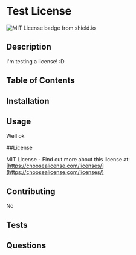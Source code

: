 # Test License
  ![MIT License badge from shield.io]("https://img.shields.io/badge/license-MIT-green")
  ## Description
  
  I'm testing a license! :D

  ## Table of Contents

  ## Installation
  <ol>
    
  </ol>

  ## Usage

  Well ok
  
  ##License

  MIT License - Find out more about this license at:[https://choosealicense.com/licenses/](https://choosealicense.com/licenses/)
  ## Contributing
  No
  ## Tests
  <ol>
    
  </ol>

  ## Questions 
